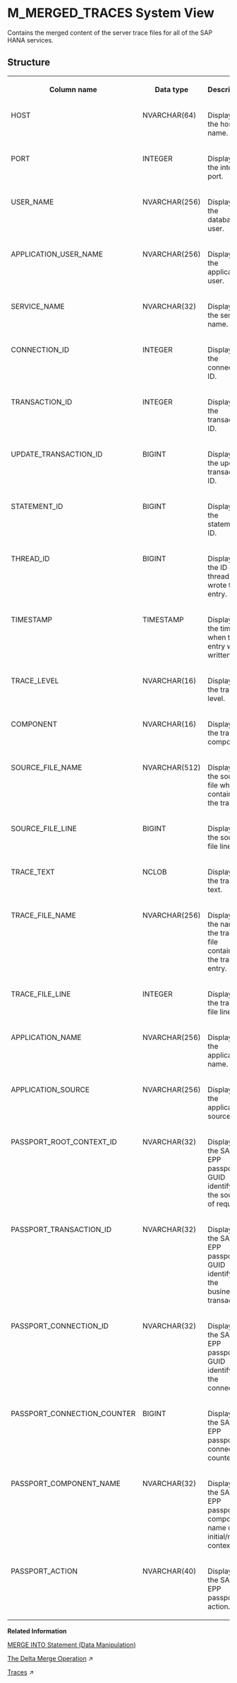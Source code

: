 <!-- loio20b52c0075191014a43fb02951633999 -->

# M\_MERGED\_TRACES System View

Contains the merged content of the server trace files for all of the SAP HANA services.



<a name="loio20b52c0075191014a43fb02951633999___m__m_e_r_g_e_d__t_r_a_c_e_s_1struct_M_MERGED_TRACES"/>

## Structure


<table>
<tr>
<th valign="top">

Column name



</th>
<th valign="top">

Data type



</th>
<th valign="top">

Description



</th>
</tr>
<tr>
<td valign="top">

HOST



</td>
<td valign="top">

NVARCHAR\(64\)



</td>
<td valign="top">

Displays the host name.



</td>
</tr>
<tr>
<td valign="top">

PORT



</td>
<td valign="top">

INTEGER



</td>
<td valign="top">

Displays the internal port.



</td>
</tr>
<tr>
<td valign="top">

USER\_NAME



</td>
<td valign="top">

NVARCHAR\(256\)



</td>
<td valign="top">

Displays the database user.



</td>
</tr>
<tr>
<td valign="top">

APPLICATION\_USER\_NAME



</td>
<td valign="top">

NVARCHAR\(256\)



</td>
<td valign="top">

Displays the application user.



</td>
</tr>
<tr>
<td valign="top">

SERVICE\_NAME



</td>
<td valign="top">

NVARCHAR\(32\)



</td>
<td valign="top">

Displays the service name.



</td>
</tr>
<tr>
<td valign="top">

CONNECTION\_ID



</td>
<td valign="top">

INTEGER



</td>
<td valign="top">

Displays the connection ID.



</td>
</tr>
<tr>
<td valign="top">

TRANSACTION\_ID



</td>
<td valign="top">

INTEGER



</td>
<td valign="top">

Displays the transaction ID.



</td>
</tr>
<tr>
<td valign="top">

UPDATE\_TRANSACTION\_ID



</td>
<td valign="top">

BIGINT



</td>
<td valign="top">

Displays the update transaction ID.



</td>
</tr>
<tr>
<td valign="top">

STATEMENT\_ID



</td>
<td valign="top">

BIGINT



</td>
<td valign="top">

Displays the statement ID.



</td>
</tr>
<tr>
<td valign="top">

THREAD\_ID



</td>
<td valign="top">

BIGINT



</td>
<td valign="top">

Displays the ID of thread that wrote trace entry.



</td>
</tr>
<tr>
<td valign="top">

TIMESTAMP



</td>
<td valign="top">

TIMESTAMP



</td>
<td valign="top">

Displays the time when trace entry was written.



</td>
</tr>
<tr>
<td valign="top">

TRACE\_LEVEL



</td>
<td valign="top">

NVARCHAR\(16\)



</td>
<td valign="top">

Displays the trace level.



</td>
</tr>
<tr>
<td valign="top">

COMPONENT



</td>
<td valign="top">

NVARCHAR\(16\)



</td>
<td valign="top">

Displays the trace component.



</td>
</tr>
<tr>
<td valign="top">

SOURCE\_FILE\_NAME



</td>
<td valign="top">

NVARCHAR\(512\)



</td>
<td valign="top">

Displays the source file which contains the trace.



</td>
</tr>
<tr>
<td valign="top">

SOURCE\_FILE\_LINE



</td>
<td valign="top">

BIGINT



</td>
<td valign="top">

Displays the source file line.



</td>
</tr>
<tr>
<td valign="top">

TRACE\_TEXT



</td>
<td valign="top">

NCLOB



</td>
<td valign="top">

Displays the traced text.



</td>
</tr>
<tr>
<td valign="top">

TRACE\_FILE\_NAME



</td>
<td valign="top">

NVARCHAR\(256\)



</td>
<td valign="top">

Displays the name of the trace file containing the trace entry.



</td>
</tr>
<tr>
<td valign="top">

TRACE\_FILE\_LINE



</td>
<td valign="top">

INTEGER



</td>
<td valign="top">

Displays the trace file line.



</td>
</tr>
<tr>
<td valign="top">

APPLICATION\_NAME



</td>
<td valign="top">

NVARCHAR\(256\)



</td>
<td valign="top">

Displays the application name.



</td>
</tr>
<tr>
<td valign="top">

APPLICATION\_SOURCE



</td>
<td valign="top">

NVARCHAR\(256\)



</td>
<td valign="top">

Displays the application source.



</td>
</tr>
<tr>
<td valign="top">

PASSPORT\_ROOT\_CONTEXT\_ID



</td>
<td valign="top">

NVARCHAR\(32\)



</td>
<td valign="top">

Displays the SAP EPP passport GUID identifying the source of request.



</td>
</tr>
<tr>
<td valign="top">

PASSPORT\_TRANSACTION\_ID



</td>
<td valign="top">

NVARCHAR\(32\)



</td>
<td valign="top">

Displays the SAP EPP passport GUID identifying the business transaction.



</td>
</tr>
<tr>
<td valign="top">

PASSPORT\_CONNECTION\_ID



</td>
<td valign="top">

NVARCHAR\(32\)



</td>
<td valign="top">

Displays the SAP EPP passport GUID identifying the connection.



</td>
</tr>
<tr>
<td valign="top">

PASSPORT\_CONNECTION\_COUNTER



</td>
<td valign="top">

BIGINT



</td>
<td valign="top">

Displays the SAP EPP passport connection counter.



</td>
</tr>
<tr>
<td valign="top">

PASSPORT\_COMPONENT\_NAME



</td>
<td valign="top">

NVARCHAR\(32\)



</td>
<td valign="top">

Displays the SAP EPP passport component name of the initial/root context.



</td>
</tr>
<tr>
<td valign="top">

PASSPORT\_ACTION



</td>
<td valign="top">

NVARCHAR\(40\)



</td>
<td valign="top">

Displays the SAP EPP passport action.



</td>
</tr>
</table>

**Related Information**  


[MERGE INTO Statement \(Data Manipulation\)](../../010-SQL-Reference/012-SQL-Statements/merge-into-statement-data-manipulation-3226201.md "Merges data into an existing column store table.")

[The Delta Merge Operation](https://help.sap.com/viewer/f9c5015e72e04fffa14d7d4f7267d897/2023_2_QRC/en-US/bd9ac728bb57101482b2ebfe243dcd7a.html "Write operations are only performed on the delta storage. The delta merge operation optimizes the data and transfers it to the main storage.") :arrow_upper_right:

[Traces](https://help.sap.com/viewer/f9c5015e72e04fffa14d7d4f7267d897/2023_2_QRC/en-US/7e31247372fb4dd7b8c6bbac758b8c91.html "SAP HANA provides various traces for obtaining detailed information about the actions of the database system for troubleshooting and error analysis.") :arrow_upper_right:

